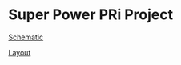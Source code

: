 # Super Power PRi Project

[Schematic](/SuperPower-RPi/schematic.md)

[Layout](/SuperPower-RPi/layout.md)